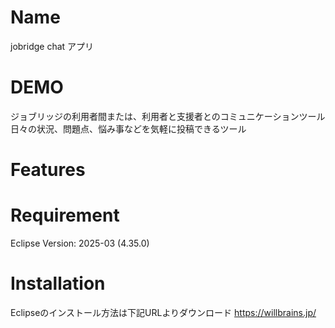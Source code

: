 # Name
jobridge chat アプリ

# DEMO
ジョブリッジの利用者間または、利用者と支援者とのコミュニケーションツール
日々の状況、問題点、悩み事などを気軽に投稿できるツール

# Features


# Requirement

Eclipse Version: 2025-03 (4.35.0)

# Installation
Eclipseのインストール方法は下記URLよりダウンロード
https://willbrains.jp/